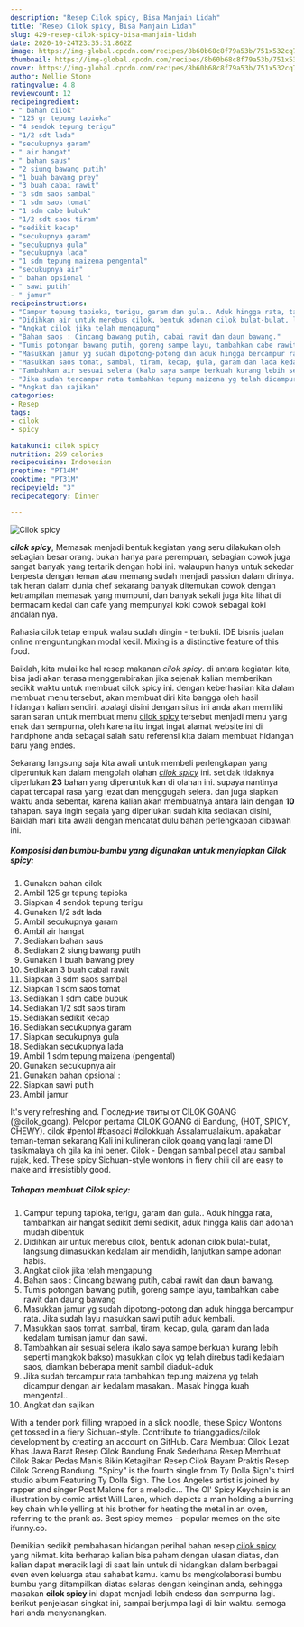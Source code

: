 ```yaml
---
description: "Resep Cilok spicy, Bisa Manjain Lidah"
title: "Resep Cilok spicy, Bisa Manjain Lidah"
slug: 429-resep-cilok-spicy-bisa-manjain-lidah
date: 2020-10-24T23:35:31.862Z
image: https://img-global.cpcdn.com/recipes/8b60b68c8f79a53b/751x532cq70/cilok-spicy-foto-resep-utama.jpg
thumbnail: https://img-global.cpcdn.com/recipes/8b60b68c8f79a53b/751x532cq70/cilok-spicy-foto-resep-utama.jpg
cover: https://img-global.cpcdn.com/recipes/8b60b68c8f79a53b/751x532cq70/cilok-spicy-foto-resep-utama.jpg
author: Nellie Stone
ratingvalue: 4.8
reviewcount: 12
recipeingredient:
- " bahan cilok"
- "125 gr tepung tapioka"
- "4 sendok tepung terigu"
- "1/2 sdt lada"
- "secukupnya garam"
- " air hangat"
- " bahan saus"
- "2 siung bawang putih"
- "1 buah bawang prey"
- "3 buah cabai rawit"
- "3 sdm saos sambal"
- "1 sdm saos tomat"
- "1 sdm cabe bubuk"
- "1/2 sdt saos tiram"
- "sedikit kecap"
- "secukupnya garam"
- "secukupnya gula"
- "secukupnya lada"
- "1 sdm tepung maizena pengental"
- "secukupnya air"
- " bahan opsional "
- " sawi putih"
- " jamur"
recipeinstructions:
- "Campur tepung tapioka, terigu, garam dan gula.. Aduk hingga rata, tambahkan air hangat sedikit demi sedikit, aduk hingga kalis dan adonan mudah dibentuk"
- "Didihkan air untuk merebus cilok, bentuk adonan cilok bulat-bulat, langsung dimasukkan kedalam air mendidih, lanjutkan sampe adonan habis."
- "Angkat cilok jika telah mengapung"
- "Bahan saos : Cincang bawang putih, cabai rawit dan daun bawang."
- "Tumis potongan bawang putih, goreng sampe layu, tambahkan cabe rawit dan daung bawang"
- "Masukkan jamur yg sudah dipotong-potong dan aduk hingga bercampur rata. Jika sudah layu masukkan sawi putih aduk kembali."
- "Masukkan saos tomat, sambal, tiram, kecap, gula, garam dan lada kedalam tumisan jamur dan sawi."
- "Tambahkan air sesuai selera (kalo saya sampe berkuah kurang lebih seperti mangkok bakso) masukkan cilok yg telah direbus tadi kedalam saos, diamkan beberapa menit sambil diaduk-aduk"
- "Jika sudah tercampur rata tambahkan tepung maizena yg telah dicampur dengan air kedalam masakan.. Masak hingga kuah mengental.."
- "Angkat dan sajikan"
categories:
- Resep
tags:
- cilok
- spicy

katakunci: cilok spicy 
nutrition: 269 calories
recipecuisine: Indonesian
preptime: "PT14M"
cooktime: "PT31M"
recipeyield: "3"
recipecategory: Dinner

---
```



![Cilok spicy](https://img-global.cpcdn.com/recipes/8b60b68c8f79a53b/751x532cq70/cilok-spicy-foto-resep-utama.jpg)

<b><i>cilok spicy</i></b>, Memasak menjadi bentuk kegiatan yang seru dilakukan oleh sebagian besar orang. bukan hanya para perempuan, sebagian cowok juga sangat banyak yang tertarik dengan hobi ini. walaupun hanya untuk sekedar berpesta dengan teman atau memang sudah menjadi passion dalam dirinya. tak heran dalam dunia chef sekarang banyak ditemukan cowok dengan ketrampilan memasak yang mumpuni, dan banyak sekali juga kita lihat di bermacam kedai dan cafe yang mempunyai koki cowok sebagai koki andalan nya.

Rahasia cilok tetap empuk walau sudah dingin - terbukti. IDE bisnis jualan online menguntungkan modal kecil. Mixing is a distinctive feature of this food.

Baiklah, kita mulai ke hal resep makanan <i>cilok spicy</i>. di antara kegiatan kita, bisa jadi akan terasa menggembirakan jika sejenak kalian memberikan sedikit waktu untuk membuat cilok spicy ini. dengan keberhasilan kita dalam membuat menu tersebut, akan membuat diri kita bangga oleh hasil hidangan kalian sendiri. apalagi disini dengan situs ini anda akan memiliki saran saran untuk membuat menu <u>cilok spicy</u> tersebut menjadi menu yang enak dan sempurna, oleh karena itu ingat ingat alamat website ini di handphone anda sebagai salah satu referensi kita dalam membuat hidangan baru yang endes.


Sekarang langsung saja kita awali untuk membeli perlengkapan yang diperuntuk kan dalam mengolah olahan <u><i>cilok spicy</i></u> ini. setidak tidaknya diperlukan <b>23</b> bahan yang diperuntuk kan di olahan ini. supaya nantinya dapat tercapai rasa yang lezat dan menggugah selera. dan juga siapkan waktu anda sebentar, karena kalian akan membuatnya antara lain dengan <b>10</b> tahapan. saya ingin segala yang diperlukan sudah kita sediakan disini, Baiklah mari kita awali dengan mencatat dulu bahan perlengkapan dibawah ini.

<!--inarticleads1-->

##### Komposisi dan bumbu-bumbu yang digunakan untuk menyiapkan Cilok spicy:

1. Gunakan  bahan cilok
1. Ambil 125 gr tepung tapioka
1. Siapkan 4 sendok tepung terigu
1. Gunakan 1/2 sdt lada
1. Ambil secukupnya garam
1. Ambil  air hangat
1. Sediakan  bahan saus
1. Sediakan 2 siung bawang putih
1. Gunakan 1 buah bawang prey
1. Sediakan 3 buah cabai rawit
1. Siapkan 3 sdm saos sambal
1. Siapkan 1 sdm saos tomat
1. Sediakan 1 sdm cabe bubuk
1. Sediakan 1/2 sdt saos tiram
1. Sediakan sedikit kecap
1. Sediakan secukupnya garam
1. Siapkan secukupnya gula
1. Sediakan secukupnya lada
1. Ambil 1 sdm tepung maizena (pengental)
1. Gunakan secukupnya air
1. Gunakan  bahan opsional :
1. Siapkan  sawi putih
1. Ambil  jamur


It&#39;s very refreshing and. Последние твиты от CILOK GOANG (@cilok_goang). Pelopor pertama CILOK GOANG di Bandung, (HOT, SPICY, CHEWY). cilok #pentol #basoaci #cilokkuah Assalamualaikum. apakabar teman-teman sekarang Kali ini kulineran cilok goang yang lagi rame DI tasikmalaya oh gila ka ini bener. Cilok - Dengan sambal pecel atau sambal rujak, ked. These spicy Sichuan-style wontons in fiery chili oil are easy to make and irresistibly good. 

<!--inarticleads2-->

##### Tahapan membuat Cilok spicy:

1. Campur tepung tapioka, terigu, garam dan gula.. Aduk hingga rata, tambahkan air hangat sedikit demi sedikit, aduk hingga kalis dan adonan mudah dibentuk
1. Didihkan air untuk merebus cilok, bentuk adonan cilok bulat-bulat, langsung dimasukkan kedalam air mendidih, lanjutkan sampe adonan habis.
1. Angkat cilok jika telah mengapung
1. Bahan saos : Cincang bawang putih, cabai rawit dan daun bawang.
1. Tumis potongan bawang putih, goreng sampe layu, tambahkan cabe rawit dan daung bawang
1. Masukkan jamur yg sudah dipotong-potong dan aduk hingga bercampur rata. Jika sudah layu masukkan sawi putih aduk kembali.
1. Masukkan saos tomat, sambal, tiram, kecap, gula, garam dan lada kedalam tumisan jamur dan sawi.
1. Tambahkan air sesuai selera (kalo saya sampe berkuah kurang lebih seperti mangkok bakso) masukkan cilok yg telah direbus tadi kedalam saos, diamkan beberapa menit sambil diaduk-aduk
1. Jika sudah tercampur rata tambahkan tepung maizena yg telah dicampur dengan air kedalam masakan.. Masak hingga kuah mengental..
1. Angkat dan sajikan


With a tender pork filling wrapped in a slick noodle, these Spicy Wontons get tossed in a fiery Sichuan-style. Contribute to trianggadios/cilok development by creating an account on GitHub. Cara Membuat Cilok Lezat Khas Jawa Barat Resep Cilok Bandung Enak Sederhana Resep Membuat Cilok Bakar Pedas Manis Bikin Ketagihan Resep Cilok Bayam Praktis Resep Cilok Goreng Bandung. &#34;Spicy&#34; is the fourth single from Ty Dolla $ign&#39;s third studio album Featuring Ty Dolla $ign. The Los Angeles artist is joined by rapper and singer Post Malone for a melodic… The Ol&#39; Spicy Keychain is an illustration by comic artist Will Laren, which depicts a man holding a burning key chain while yelling at his brother for heating the metal in an oven, referring to the prank as. Best spicy memes - popular memes on the site ifunny.co. 

Demikian sedikit pembahasan hidangan perihal bahan resep <u>cilok spicy</u> yang nikmat. kita berharap kalian bisa paham dengan ulasan diatas, dan kalian dapat meracik lagi di saat lain untuk di hidangkan dalam berbagai even even keluarga atau sahabat kamu. kamu bs mengkolaborasi bumbu bumbu yang ditampilkan diatas selaras dengan keinginan anda, sehingga masakan <b>cilok spicy</b> ini dapat menjadi lebih endess dan sempurna lagi. berikut penjelasan singkat ini, sampai berjumpa lagi di lain waktu. semoga hari anda menyenangkan.

